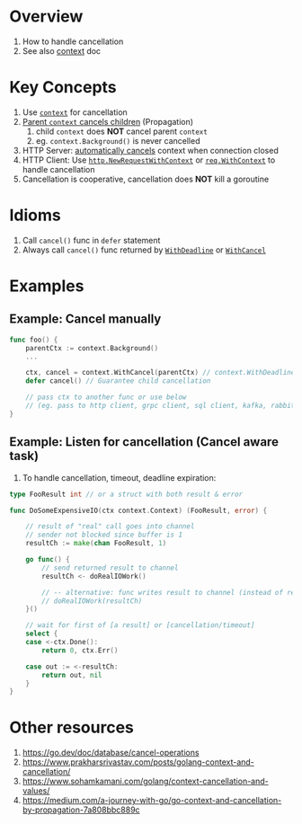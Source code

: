 # Overview
1. How to handle cancellation
1. See also [context](./context.md) doc


# Key Concepts
1. Use [`context`](./context.md) for cancellation
1. [Parent `context` cancels children](https://cs.opensource.google/go/go/+/refs/tags/go1.18.3:src/context/context.go;l=16) (Propagation)
    1. child `context` does **NOT** cancel parent `context`
    1. eg. `context.Background()` is never cancelled
1. HTTP Server: [automatically cancels](https://pkg.go.dev/net/http#Request.Context) context when connection closed
1. HTTP Client: Use [`http.NewRequestWithContext`](https://pkg.go.dev/net/http#NewRequestWithContext) or [`req.WithContext`](https://pkg.go.dev/net/http#Request.WithContext) to handle cancellation
1. Cancellation is cooperative, cancellation does **NOT** kill a goroutine


# Idioms
1. Call `cancel()` func in `defer` statement
1. Always call `cancel()` func returned by [`WithDeadline`](https://pkg.go.dev/context#WithDeadline) or [`WithCancel`](https://pkg.go.dev/context#WithCancel)


# Examples

## Example: Cancel manually
```go
func foo() {
    parentCtx := context.Background()
    ...

    ctx, cancel = context.WithCancel(parentCtx) // context.WithDeadline is similar
    defer cancel() // Guarantee child cancellation

    // pass ctx to another func or use below
    // (eg. pass to http client, grpc client, sql client, kafka, rabbitmq client, ...)
}
```

## Example: Listen for cancellation (Cancel aware task)
1. To handle cancellation, timeout, deadline expiration:
```go
type FooResult int // or a struct with both result & error

func DoSomeExpensiveIO(ctx context.Context) (FooResult, error) {

	// result of "real" call goes into channel
	// sender not blocked since buffer is 1
	resultCh := make(chan FooResult, 1)

	go func() {
		// send returned result to channel
		resultCh <- doRealIOWork()

		// -- alternative: func writes result to channel (instead of returning)
		// doRealIOWork(resultCh)
	}()

	// wait for first of [a result] or [cancellation/timeout]
	select {
	case <-ctx.Done():
		return 0, ctx.Err()

	case out := <-resultCh:
		return out, nil
	}
}
```


# Other resources
1. https://go.dev/doc/database/cancel-operations
1. https://www.prakharsrivastav.com/posts/golang-context-and-cancellation/
1. https://www.sohamkamani.com/golang/context-cancellation-and-values/
1. https://medium.com/a-journey-with-go/go-context-and-cancellation-by-propagation-7a808bbc889c
